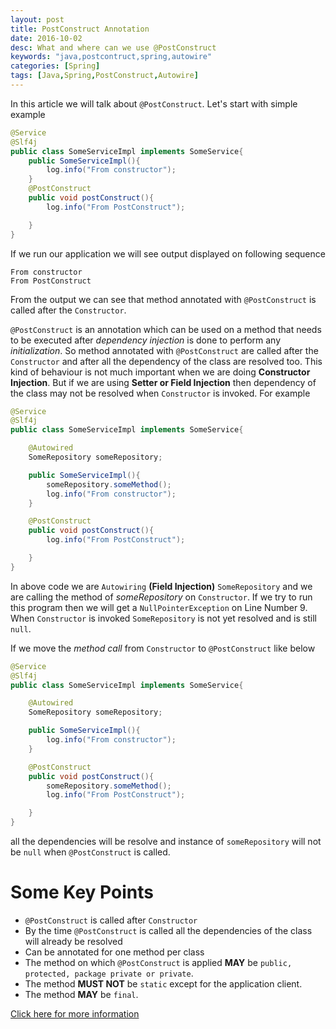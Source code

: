 ```yaml
---
layout: post
title: PostConstruct Annotation
date: 2016-10-02
desc: What and where can we use @PostConstruct
keywords: "java,postcontruct,spring,autowire"
categories: [Spring]
tags: [Java,Spring,PostConstruct,Autowire]
---
```


In this article we will talk about `@PostConstruct`. Let's start with simple example

```java
@Service
@Slf4j
public class SomeServiceImpl implements SomeService{
    public SomeServiceImpl(){
        log.info("From constructor");
    }
    @PostConstruct
    public void postConstruct(){
        log.info("From PostConstruct");

    }
}
```

If we run our application we will see output displayed on following sequence

    From constructor
    From PostConstruct

From the output we can see that method annotated with `@PostConstruct` is called after the `Constructor`.

`@PostConstruct` is an annotation which can be used on a method that needs to be executed after *dependency injection* is done to perform any *initialization*. So method annotated with `@PostConstruct` are called after the `Constructor` and after all the dependency of the class are resolved too. This kind of behaviour is not much important when we are doing **Constructor Injection**. But if we are using **Setter or Field Injection** then dependency of the class may not be resolved when `Constructor` is invoked. For example

```java
@Service
@Slf4j
public class SomeServiceImpl implements SomeService{

    @Autowired
    SomeRepository someRepository;

    public SomeServiceImpl(){
        someRepository.someMethod();
        log.info("From constructor");
    }

    @PostConstruct
    public void postConstruct(){
        log.info("From PostConstruct");

    }
}
```

In above code we are `Autowiring` **(Field Injection)**  `SomeRepository` and we are calling the method of *someRepository* on `Constructor`. If we try to run this program then we will get a `NullPointerException` on Line Number 9. When `Constructor` is invoked `SomeRepository` is not yet resolved and is still `null`.

If we move the *method call* from `Constructor` to `@PostConstruct` like below

```java
@Service
@Slf4j
public class SomeServiceImpl implements SomeService{

    @Autowired
    SomeRepository someRepository;

    public SomeServiceImpl(){
        log.info("From constructor");
    }

    @PostConstruct
    public void postConstruct(){
        someRepository.someMethod();
        log.info("From PostConstruct");

    }
}
```

all the dependencies will be resolve and instance of `someRepository` will not be `null` when `@PostConstruct` is called.

# Some Key Points
 - `@PostConstruct` is called after `Constructor`
 - By the time `@PostConstruct` is called all the dependencies of the class will already be resolved
 - Can be annotated for one method per class
 - The method on which `@PostConstruct` is applied **MAY** be `public, protected, package private or private`.
 - The method **MUST NOT** be `static` except for the application client.
 - The method **MAY** be `final`.

[Click here for more information]

[Click here for more information]: <http://docs.oracle.com/javaee/7/api/javax/annotation/PostConstruct.html>